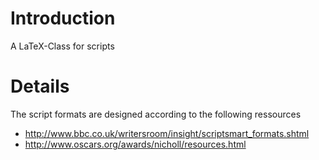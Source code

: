 # Introduction #

A LaTeX-Class for scripts


# Details #
The script formats are designed according to the following ressources
  * http://www.bbc.co.uk/writersroom/insight/scriptsmart_formats.shtml
  * http://www.oscars.org/awards/nicholl/resources.html